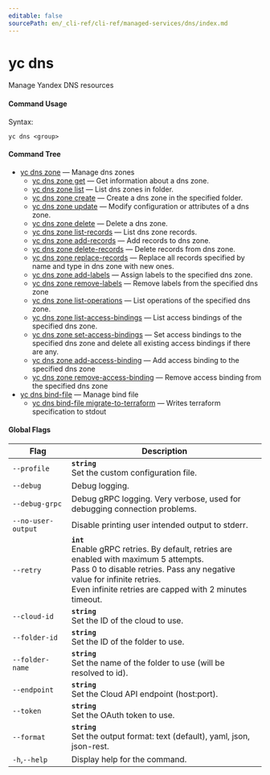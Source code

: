 ```yaml
---
editable: false
sourcePath: en/_cli-ref/cli-ref/managed-services/dns/index.md
---
```


# yc dns

Manage Yandex DNS resources

#### Command Usage

Syntax: 

`yc dns <group>`

#### Command Tree

- [yc dns zone](zone/index.md) — Manage dns zones
	- [yc dns zone get](zone/get.md) — Get information about a dns zone.
	- [yc dns zone list](zone/list.md) — List dns zones in folder.
	- [yc dns zone create](zone/create.md) — Create a dns zone in the specified folder.
	- [yc dns zone update](zone/update.md) — Modify configuration or attributes of a dns zone.
	- [yc dns zone delete](zone/delete.md) — Delete a dns zone.
	- [yc dns zone list-records](zone/list-records.md) — List dns zone records.
	- [yc dns zone add-records](zone/add-records.md) — Add records to dns zone.
	- [yc dns zone delete-records](zone/delete-records.md) — Delete records from dns zone.
	- [yc dns zone replace-records](zone/replace-records.md) — Replace all records specified by name and type in dns zone with new ones.
	- [yc dns zone add-labels](zone/add-labels.md) — Assign labels to the specified dns zone.
	- [yc dns zone remove-labels](zone/remove-labels.md) — Remove labels from the specified dns zone
	- [yc dns zone list-operations](zone/list-operations.md) — List operations of the specified dns zone.
	- [yc dns zone list-access-bindings](zone/list-access-bindings.md) — List access bindings of the specified dns zone.
	- [yc dns zone set-access-bindings](zone/set-access-bindings.md) — Set access bindings to the specified dns zone and delete all existing access bindings if there are any.
	- [yc dns zone add-access-binding](zone/add-access-binding.md) — Add access binding to the specified dns zone
	- [yc dns zone remove-access-binding](zone/remove-access-binding.md) — Remove access binding from the specified dns zone
- [yc dns bind-file](bind-file/index.md) — Manage bind file
	- [yc dns bind-file migrate-to-terraform](bind-file/migrate-to-terraform.md) — Writes terraform specification to stdout

#### Global Flags

| Flag | Description |
|----|----|
|`--profile`|<b>`string`</b><br/>Set the custom configuration file.|
|`--debug`|Debug logging.|
|`--debug-grpc`|Debug gRPC logging. Very verbose, used for debugging connection problems.|
|`--no-user-output`|Disable printing user intended output to stderr.|
|`--retry`|<b>`int`</b><br/>Enable gRPC retries. By default, retries are enabled with maximum 5 attempts.<br/>Pass 0 to disable retries. Pass any negative value for infinite retries.<br/>Even infinite retries are capped with 2 minutes timeout.|
|`--cloud-id`|<b>`string`</b><br/>Set the ID of the cloud to use.|
|`--folder-id`|<b>`string`</b><br/>Set the ID of the folder to use.|
|`--folder-name`|<b>`string`</b><br/>Set the name of the folder to use (will be resolved to id).|
|`--endpoint`|<b>`string`</b><br/>Set the Cloud API endpoint (host:port).|
|`--token`|<b>`string`</b><br/>Set the OAuth token to use.|
|`--format`|<b>`string`</b><br/>Set the output format: text (default), yaml, json, json-rest.|
|`-h`,`--help`|Display help for the command.|
